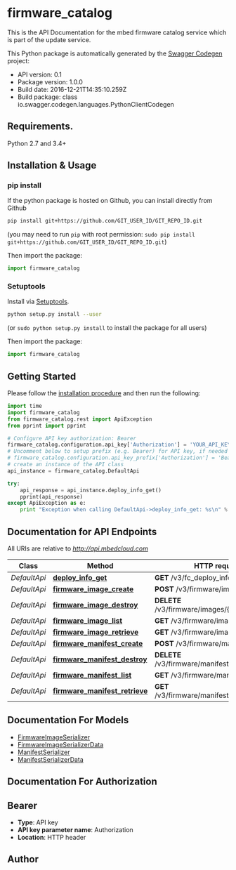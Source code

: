 # firmware_catalog
This is the API Documentation for the mbed firmware catalog service which is part of the update service.

This Python package is automatically generated by the [Swagger Codegen](https://github.com/swagger-api/swagger-codegen) project:

- API version: 0.1
- Package version: 1.0.0
- Build date: 2016-12-21T14:35:10.259Z
- Build package: class io.swagger.codegen.languages.PythonClientCodegen

## Requirements.

Python 2.7 and 3.4+

## Installation & Usage
### pip install

If the python package is hosted on Github, you can install directly from Github

```sh
pip install git+https://github.com/GIT_USER_ID/GIT_REPO_ID.git
```
(you may need to run `pip` with root permission: `sudo pip install git+https://github.com/GIT_USER_ID/GIT_REPO_ID.git`)

Then import the package:
```python
import firmware_catalog 
```

### Setuptools

Install via [Setuptools](http://pypi.python.org/pypi/setuptools).

```sh
python setup.py install --user
```
(or `sudo python setup.py install` to install the package for all users)

Then import the package:
```python
import firmware_catalog
```

## Getting Started

Please follow the [installation procedure](#installation--usage) and then run the following:

```python
import time
import firmware_catalog
from firmware_catalog.rest import ApiException
from pprint import pprint

# Configure API key authorization: Bearer
firmware_catalog.configuration.api_key['Authorization'] = 'YOUR_API_KEY'
# Uncomment below to setup prefix (e.g. Bearer) for API key, if needed
# firmware_catalog.configuration.api_key_prefix['Authorization'] = 'Bearer'
# create an instance of the API class
api_instance = firmware_catalog.DefaultApi

try:
    api_response = api_instance.deploy_info_get()
    pprint(api_response)
except ApiException as e:
    print "Exception when calling DefaultApi->deploy_info_get: %s\n" % e

```

## Documentation for API Endpoints

All URIs are relative to *http://api.mbedcloud.com*

Class | Method | HTTP request | Description
------------ | ------------- | ------------- | -------------
*DefaultApi* | [**deploy_info_get**](docs/DefaultApi.md#deploy_info_get) | **GET** /v3/fc_deploy_info | 
*DefaultApi* | [**firmware_image_create**](docs/DefaultApi.md#firmware_image_create) | **POST** /v3/firmware/images/ | 
*DefaultApi* | [**firmware_image_destroy**](docs/DefaultApi.md#firmware_image_destroy) | **DELETE** /v3/firmware/images/{image_id}/ | 
*DefaultApi* | [**firmware_image_list**](docs/DefaultApi.md#firmware_image_list) | **GET** /v3/firmware/images/ | 
*DefaultApi* | [**firmware_image_retrieve**](docs/DefaultApi.md#firmware_image_retrieve) | **GET** /v3/firmware/images/{image_id}/ | 
*DefaultApi* | [**firmware_manifest_create**](docs/DefaultApi.md#firmware_manifest_create) | **POST** /v3/firmware/manifests/ | 
*DefaultApi* | [**firmware_manifest_destroy**](docs/DefaultApi.md#firmware_manifest_destroy) | **DELETE** /v3/firmware/manifests/{manifest_id}/ | 
*DefaultApi* | [**firmware_manifest_list**](docs/DefaultApi.md#firmware_manifest_list) | **GET** /v3/firmware/manifests/ | 
*DefaultApi* | [**firmware_manifest_retrieve**](docs/DefaultApi.md#firmware_manifest_retrieve) | **GET** /v3/firmware/manifests/{manifest_id}/ | 


## Documentation For Models

 - [FirmwareImageSerializer](docs/FirmwareImageSerializer.md)
 - [FirmwareImageSerializerData](docs/FirmwareImageSerializerData.md)
 - [ManifestSerializer](docs/ManifestSerializer.md)
 - [ManifestSerializerData](docs/ManifestSerializerData.md)


## Documentation For Authorization


## Bearer

- **Type**: API key
- **API key parameter name**: Authorization
- **Location**: HTTP header


## Author



